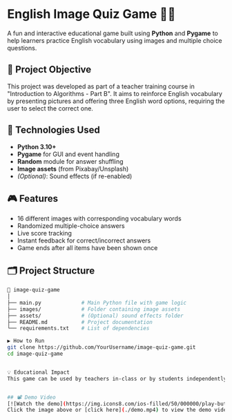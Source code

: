 # English Image Quiz Game 🧠📸

A fun and interactive educational game built using **Python** and **Pygame** to help learners practice English vocabulary using images and multiple choice questions.

## 🎯 Project Objective

This project was developed as part of a teacher training course in "Introduction to Algorithms - Part B". It aims to reinforce English vocabulary by presenting pictures and offering three English word options, requiring the user to select the correct one.

## 🧰 Technologies Used

- **Python 3.10+**
- **Pygame** for GUI and event handling
- **Random** module for answer shuffling
- **Image assets** (from Pixabay/Unsplash)
- *(Optional)*: Sound effects (if re-enabled)

## 🎮 Features

- 16 different images with corresponding vocabulary words
- Randomized multiple-choice answers
- Live score tracking
- Instant feedback for correct/incorrect answers
- Game ends after all items have been shown once

## 🗂️ Project Structure

```bash
📁 image-quiz-game
│
├── main.py             # Main Python file with game logic
├── images/             # Folder containing image assets
├── assets/             # (Optional) sound effects folder
├── README.md           # Project documentation
└── requirements.txt    # List of dependencies

▶️ How to Run
git clone https://github.com/YourUsername/image-quiz-game.git
cd image-quiz-game


💡 Educational Impact
This game can be used by teachers in-class or by students independently to boost vocabulary retention in a fun, gamified format. It also serves as a great example for beginner programmers combining education and software development.


## 📽️ Demo Video
[![Watch the demo](https://img.icons8.com/ios-filled/50/000000/play-button-circled.png)](./demo.mp4)
Click the image above or [click here](./demo.mp4) to view the demo video of the game.

